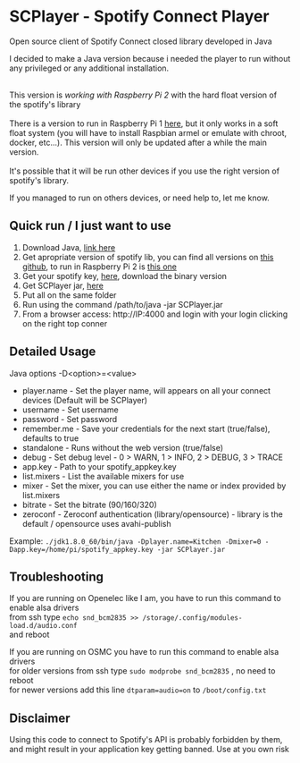 # SCPlayer - Spotify Connect Player
Open source client of Spotify Connect closed library developed in Java

I decided to make a Java version because i needed the player to run without any privileged or any additional installation.<br/><br/>

This version is *working with Raspberry Pi 2* with the hard float version of the spotify's library<br/><br/>
There is a version to run in Raspberry Pi 1 <a href="https://github.com/crsmoro/scplayer/tree/armel" target="_blank">here</a>, but it only works in a soft float system (you will have to install Raspbian armel or emulate with chroot, docker, etc...). This version will only be updated after a while the main version.<br/><br/>
It's possible that it will be run other devices if you use the right version of spotify's library.<br/>

If you managed to run on others devices, or need help to, let me know. 


Quick run / I just want to use
---------------
1. Download Java, <a href="http://www.oracle.com/technetwork/java/javase/downloads/jdk8-downloads-2133151.html" target="_blank">link here</a>
2. Get apropriate version of spotify lib, you can find all versions on <a href="https://github.com/sashahilton00/spotify-connect-resources" target="_blank">this github</a>, to run in Raspberry Pi 2 is <a href="https://github.com/sashahilton00/spotify-connect-resources/raw/master/libs/armhf/armv7/release-esdk-1.20.0-v1.20.0-g594175d4/libspotify_embedded_shared.so">this one</a>
3. Get your spotify key, <a href="https://devaccount.spotify.com/my-account/keys/" target="_blank">here</a>, download the binary version
4. Get SCPlayer jar, <a href="https://github.com/crsmoro/scplayer/raw/master/SCPlayer.jar">here</a>
5. Put all on the same folder
6. Run using the command /path/to/java -jar SCPlayer.jar
7. From a browser access: http://IP:4000 and login with your login clicking on the right top conner


Detailed Usage
---------------
Java options -D&lt;option&gt;=&lt;value&gt;

* player.name - Set the player name, will appears on all your connect devices (Default will be SCPlayer)<br/>
* username - Set username<br/>
* password - Set password<br/>
* remember.me - Save your credentials for the next start (true/false), defaults to true<br/>
* standalone - Runs without the web version (true/false)<br/>
* debug - Set debug level - 0 > WARN, 1 > INFO, 2 > DEBUG, 3 > TRACE<br/>
* app.key - Path to your spotify_appkey.key<br/>
* list.mixers - List the available mixers for use<br/>
* mixer - Set the mixer, you can use either the name or index provided by list.mixers<br/>
* bitrate - Set the bitrate (90/160/320)
* zeroconf - Zeroconf authentication (library/opensource) - library is the default / opensource uses avahi-publish

Example: `./jdk1.8.0_60/bin/java -Dplayer.name=Kitchen -Dmixer=0 -Dapp.key=/home/pi/spotify_appkey.key -jar SCPlayer.jar`

Troubleshooting
----------------

If you are running on Openelec like I am, you have to run this command to enable alsa drivers<br/>
from ssh type `echo snd_bcm2835 >> /storage/.config/modules-load.d/audio.conf`<br/>
and reboot

If you are running on OSMC you have to run this command to enable alsa drivers<br/>
for older versions from ssh type `sudo modprobe snd_bcm2835` , no need to reboot<br/>
for newer versions add this line `dtparam=audio=on` to `/boot/config.txt`



Disclaimer
----------------
Using this code to connect to Spotify's API is probably forbidden by them, and might result in your application key getting banned. Use at you own risk
